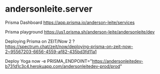 # andersonleite.server

Prisma Dashboard
https://app.prisma.io/anderson-leite/services

Prisma playground
https://us1.prisma.sh/anderson-leite/andersonleite/dev

Deploying Prisma on ZEIT/Now 2 ?
https://spectrum.chat/zeit/now/deploying-prisma-on-zeit-now-2~95567203-6656-4559-af82-435bd3fd11a1

Deploy Yoga
now -e PRISMA_ENDPOINT="https://andersonleitedev-b731d1c3c4.herokuapp.com/andersonleitedev-prod/prod"
